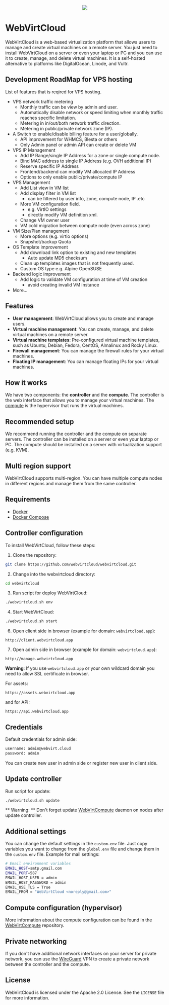 <p align="center">
  <img src="https://cloud-assets.webvirt.cloud/images/github-preview.png">
</p>

# WebVirtCloud #

WebVirtCloud is a web-based virtualization platform that allows users to manage and create virtual machines on a remote server. You just need to install WebVirtCloud on a server or even your laptop or PC and you can use it to create, manage, and delete virtual machines. It is a self-hosted alternative to platforms like DigitalOcean, Linode, and Vultr.

## Development RoadMap for VPS hosting
List of features that is reqired for VPS hosting.

- VPS network traffic metering
    - Monthly traffic can be view by admin and user.
    - Automatically disable network or speed limiting when monthly traffic reaches specific limitation.
    - Metering in in/out/both network traffic direction.
    - Metering in public/private network zone (IP).
- A Switch to enable/disable billing feature for a user/globally.
    - API improvement for WHMCS, Blesta or others
    - Only Admin panel or admin API can create or delete VM
- VPS IP Management
    - Add IP Range/single IP Address for a zone or single compute node.
    - Bind MAC address to single IP Address (e.g. OVH additional IP)
    - Reserve specific IP Address
    - Frontend/backend can modify VM allocated IP Address
    - Options to only enable public/private/compute IP
- VPS Management
    - Add List view in VM list
    - Add display filter in VM list
        - can be filtered by user info, zone, compute node, IP .etc
    - More VM configuration field.
        - e.g. VirtIO settings
        - directly modify VM definition xml.
    - Change VM owner user
    - VM cold migration between compute node (even across zone)
- VM Size/Plan management
    - More options (e.g. virtio options)
    - Snapshot/backup Quota
- OS Template improvement
    - Add download link option to existing and new templates
        - Auto update MD5 checksum
    - Clean up templates images that is not frequently used.
    - Custom OS type e.g. Alpine OpenSUSE
- Backend logic improvement
    - Add logic to validate VM configuration at time of VM creation
        - avoid creating invalid VM instance
- More...


## Features ##

* **User management**: WebVirtCloud allows you to create and manage users.
* **Virtual machine management**: You can create, manage, and delete virtual machines on a remote server.
* **Virtual machine templates**: Pre-configured virtual machine templates, such as Ubuntu, Debian, Fedora, CentOS, Almalinux and Rocky Linux.
* **Firewall management**: You can manage the firewall rules for your virtual machines.
* **Floating IP management**: You can manage floating IPs for your virtual machines.

## How it works ##

We have two components: the **controller** and the **compute**. The controller is the web interface that allows you to manage your virtual machines. The [compute](https://github.com/webvirtcloud/webvirtcompute) is the hypervisor that runs the virtual machines.

## Recommended setup ##

We recommend running the controller and the compute on separate servers. The controller can be installed on a server or even your laptop or PC. The compute should be installed on a server with virtualization support (e.g. KVM).

## Multi region support ##

WebVirtCloud supports multi-region. You can have multiple compute nodes in different regions and manage them from the same controller. 

## Requirements ##

* [Docker](https://www.docker.com/get-started/)
* [Docker Compose](https://docs.docker.com/compose/install/)

## Controller configuration ##

To install WebVirtCloud, follow these steps:

1. Clone the repository:

```bash
git clone https://github.com/webvirtcloud/webvirtcloud.git
```

2. Change into the webvirtcloud directory:

```bash
cd webvirtcloud
```

3. Run script for deploy WebVirtCloud:

```bash
./webvirtcloud.sh env
```

4. Start WebVirtCloud:

```bash
./webvirtcloud.sh start
```

6. Open client side in browser (example for domain: `webvirtcloud.app`):

```url
http://client.webvirtcloud.app
```

7. Open admin side in browser (example for domain: `webvirtcloud.app`):

```url
http://manage.webvirtcloud.app
```

**Warning**: If you use `webvirtcloud.app` or your own wildcard domain you need to allow SSL certificate in browser.

For assets:

```url
https://assets.webvirtcloud.app
```

and for API:

```url
https://api.webvirtcloud.app
```

## Credentials ##

Default credentials for admin side:

```bash
username: admin@webvirt.cloud
password: admin
```

You can create new user in admin side or register new user in client side.

## Update controller ##

Run script for update:

```bash
./webvirtcloud.sh update
```

** Warning: ** Don't forget update [WebVirtCompute](https://github.com/webvirtcloud/webvirtcompute?tab=readme-ov-file#update-webvirtcompute-daemon) daemon on nodes after update controller.

## Additional settings ##

You can change the default settings in the `custom.env` file. Just copy variables you want to change from the `global.env` file and change them in the `custom.env` file. Example for mail settings:

```bash
# Email environment variables
EMAIL_HOST=smtp.gmail.com
EMAIL_PORT=587
EMAIL_HOST_USER = admin
EMAIL_HOST_PASSWORD = admin
EMAIL_USE_TLS = True
EMAIL_FROM = "WebVirtCloud <noreply@gmail.com>"
```

## Compute configuration (hypervisor) ##

More information about the compute configuration can be found in the [WebVirtCompute](https://github.com/webvirtcloud/webvirtcompute) repository.

## Private networking ##

If you don't have additional network interfaces on your server for private network, you can use the [WireGuard](https://www.wireguard.com) VPN to create a private network between the controller and the compute.

## License ##

WebVirtCloud is licensed under the Apache 2.0 License. See the `LICENSE` file for more information.
